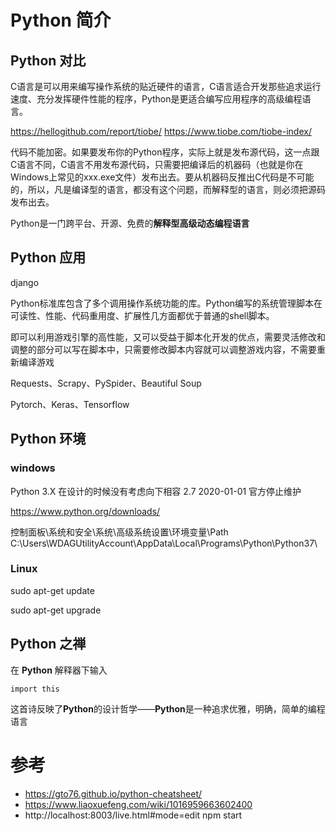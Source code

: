 # Python 简介

## **Python** 对比

C语言是可以用来编写操作系统的贴近硬件的语言，C语言适合开发那些追求运行速度、充分发挥硬件性能的程序，Python是更适合编写应用程序的高级编程语言。

https://hellogithub.com/report/tiobe/   https://www.tiobe.com/tiobe-index/  

代码不能加密。如果要发布你的Python程序，实际上就是发布源代码，这一点跟C语言不同，C语言不用发布源代码，只需要把编译后的机器码（也就是你在Windows上常见的xxx.exe文件）发布出去。要从机器码反推出C代码是不可能的，所以，凡是编译型的语言，都没有这个问题，而解释型的语言，则必须把源码发布出去。

Python是一门跨平台、开源、免费的**解释型高级动态编程语言** 

## Python 应用

django

Python标准库包含了多个调用操作系统功能的库。Python编写的系统管理脚本在可读性、性能、代码重用度、扩展性几方面都优于普通的shell脚本。

即可以利用游戏引擎的高性能，又可以受益于脚本化开发的优点，需要灵活修改和调整的部分可以写在脚本中，只需要修改脚本内容就可以调整游戏内容，不需要重新编译游戏

Requests、Scrapy、PySpider、Beautiful Soup

Pytorch、Keras、Tensorflow

## Python 环境

### windows

Python 3.X 在设计的时候没有考虑向下相容  2.7  2020-01-01 官方停止维护

https://www.python.org/downloads/  

控制面板\系统和安全\系统\高级系统设置\环境变量\Path  C:\Users\WDAGUtilityAccount\AppData\Local\Programs\Python\Python37\

###  Linux

sudo apt-get update 

sudo apt-get upgrade

##  Python 之禅

在 **Python** 解释器下输入

```
import this
```

这首诗反映了**Python**的设计哲学——**Python**是一种追求优雅，明确，简单的编程语言



# 参考

- https://gto76.github.io/python-cheatsheet/
- https://www.liaoxuefeng.com/wiki/1016959663602400
- http://localhost:8003/live.html#mode=edit  npm start